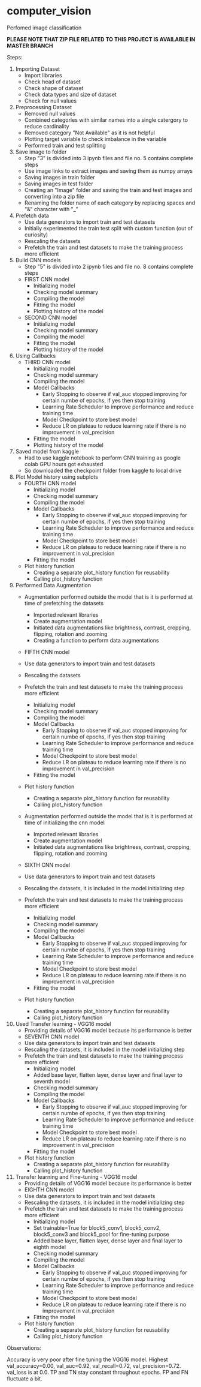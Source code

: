 # computer_vision
Perfomed image classification

**PLEASE NOTE THAT ZIP FILE RELATED TO THIS PROJECT IS AVAILABLE IN MASTER BRANCH**

Steps:

1. Importing Dataset
   - Import libraries
   - Check head of dataset
   - Check shape of dataset
   - Check data types and size of dataset
   - Check for null values
2. Preprocessing Dataset
   - Removed null values
   - Combined categories with similar names into a single catergory to reduce cardinality
   - Removed category "Not Available" as it is not helpful
   - Plotting target variable to check imbalance in the variable
   - Performed train and test splitting
3. Save image to folder
   - Step "3" is divided into 3 ipynb files and file no. 5 contains complete steps
   - Use image links to extract images and saving them as numpy arrays
   - Saving images in train folder
   - Saving images in test folder
   - Creating an "Image" folder and saving the train and test images and converting into a zip file
   - Renaming the folder name of each category by replacing spaces and "&" character with "_"
4. Prefetch data
   - Use data generators to import train and test datasets
   - Initially experimented the train test split with custom function (out of curiosity)
   - Rescaling the datasets
   - Prefetch the train and test datasets to make the training process more efficient
5. Build CNN models
   - Step "5" is divided into 2 ipynb files and file no. 8 contains complete steps
   - FIRST CNN model
      - Initializing model
      - Checking model summary
      - Compiling the model
      - Fitting the model
      - Plotting history of the model
   - SECOND CNN model
      - Initializing model
      - Checking model summary
      - Compiling the model
      - Fitting the model
      - Plotting history of the model
6. Using Callbacks
   - THIRD CNN model
      - Initializing model
      - Checking model summary
      - Compiling the model
      - Model Callbacks
         - Early Stopping to observe if val_auc stopped improving for certain numbe of epochs, if yes then stop training
         - Learning Rate Scheduler to improve performance and reduce training time
         - Model Checkpoint to store best model
         - Reduce LR on plateau to reduce learning rate if there is no improvement in val_precision
      - Fitting the model
      - Plotting history of the model
7. Saved model from kaggle
   - Had to use kaggle notebook to perform CNN training as google colab GPU hours got exhausted
   - So downloaded the checkpoint folder from kaggle to local drive
8. Plot Model history using subplots
   - FOURTH CNN model
      - Initializing model
      - Checking model summary
      - Compiling the model
      - Model Callbacks
         - Early Stopping to observe if val_auc stopped improving for certain numbe of epochs, if yes then stop training
         - Learning Rate Scheduler to improve performance and reduce training time
         - Model Checkpoint to store best model
         - Reduce LR on plateau to reduce learning rate if there is no improvement in val_precision
      - Fitting the model
   - Plot history function
      - Creating a separate plot_history function for reusability
      - Calling plot_history function
9. Performed Data Augmentation
   - Augmentation performed outside the model that is it is performed at time of prefetching the datasets
     - Imported relevant libraries
     - Create augmentation model
     - Initiated data augmentations like brightness, contrast, cropping, flipping, rotation and zooming
     - Creating a function to perform data augmentations
   - FIFTH CNN model
   - Use data generators to import train and test datasets
   - Rescaling the datasets
   - Prefetch the train and test datasets to make the training process more efficient
      - Initializing model
      - Checking model summary
      - Compiling the model
      - Model Callbacks
         - Early Stopping to observe if val_auc stopped improving for certain numbe of epochs, if yes then stop training
         - Learning Rate Scheduler to improve performance and reduce training time
         - Model Checkpoint to store best model
         - Reduce LR on plateau to reduce learning rate if there is no improvement in val_precision
      - Fitting the model
   - Plot history function
      - Creating a separate plot_history function for reusability
      - Calling plot_history function
    
   - Augmentation performed outside the model that is it is performed at time of initializing the cnn model
     - Imported relevant libraries
     - Create augmentation model
     - Initiated data augmentations like brightness, contrast, cropping, flipping, rotation and zooming
   - SIXTH CNN model
   - Use data generators to import train and test datasets
   - Rescaling the datasets, it is included in the model initializing step
   - Prefetch the train and test datasets to make the training process more efficient
      - Initializing model
      - Checking model summary
      - Compiling the model
      - Model Callbacks
         - Early Stopping to observe if val_auc stopped improving for certain numbe of epochs, if yes then stop training
         - Learning Rate Scheduler to improve performance and reduce training time
         - Model Checkpoint to store best model
         - Reduce LR on plateau to reduce learning rate if there is no improvement in val_precision
      - Fitting the model
   - Plot history function
      - Creating a separate plot_history function for reusability
      - Calling plot_history function
10. Used Transfer learning - VGG16 model
    - Providing details of VGG16 model because its performance is better
    - SEVENTH CNN model
    - Use data generators to import train and test datasets
    - Rescaling the datasets, it is included in the model initializing step
    - Prefetch the train and test datasets to make the training process more efficient
      - Initializing model
      - Added base layer, flatten layer, dense layer and final layer to seventh model
      - Checking model summary
      - Compiling the model
      - Model Callbacks
         - Early Stopping to observe if val_auc stopped improving for certain numbe of epochs, if yes then stop training
         - Learning Rate Scheduler to improve performance and reduce training time
         - Model Checkpoint to store best model
         - Reduce LR on plateau to reduce learning rate if there is no improvement in val_precision
       - Fitting the model
    - Plot history function
      - Creating a separate plot_history function for reusability
      - Calling plot_history function
11. Transfer learning and Fine-tuning - VGG16 model
    - Providing details of VGG16 model because its performance is better
    - EIGHTH CNN model
    - Use data generators to import train and test datasets
    - Rescaling the datasets, it is included in the model initializing step
    - Prefetch the train and test datasets to make the training process more efficient
      - Initializing model
      - Set trainable=True for block5_conv1, block5_conv2, block5_conv3 and block5_pool for fine-tuning purpose
      - Added base layer, flatten layer, dense layer and final layer to eighth model
      - Checking model summary
      - Compiling the model
      - Model Callbacks
         - Early Stopping to observe if val_auc stopped improving for certain numbe of epochs, if yes then stop training
         - Learning Rate Scheduler to improve performance and reduce training time
         - Model Checkpoint to store best model
         - Reduce LR on plateau to reduce learning rate if there is no improvement in val_precision
       - Fitting the model
    - Plot history function
      - Creating a separate plot_history function for reusability
      - Calling plot_history function
     
Observations:

Accuracy is very poor after fine tuning the VGG16 model.
Highest val_accuracy=0.00, val_auc=0.92, val_recall=0.72, val_precision=0.72.
val_loss is at 0.0.
TP and TN stay constant throughout epochs.
FP and FN fluctuate a bit.
